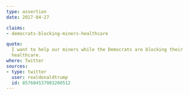 ```yaml
---
type: assertion
date: 2017-04-27

claims:
- democrats-blocking-miners-healthcare

quote:
  I want to help our miners while the Democrats are blocking their
  healthcare.
where: Twitter
sources:
- type: twitter
  user: realdonaldtrump
  id: 857604537003200512
---
```

